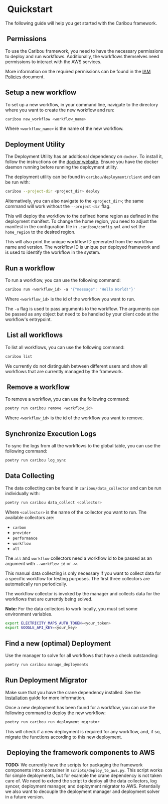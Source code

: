 #  Quickstart

The following guide will help you get started with the Caribou framework.

##  Permissions

To use the Caribou framework, you need to have the necessary permissions to deploy and run workflows. Additionally, the workflows themselves need permissions to interact with the AWS services.

More information on the required permissions can be found in the [IAM Policies](docs/iam_policies.md) document.

## Setup a new workflow

To set up a new workflow, in your command line, navigate to the directory where you want to create the new workflow and run:

```bash
caribou new_workflow <workflow_name>
```

Where `<workflow_name>` is the name of the new workflow.

## Deployment Utility

The Deployment Utility has an additional dependency on `docker`.
To install it, follow the instructions on the [docker website](https://docs.docker.com/engine/install/).
Ensure you have the docker daemon running before running the deployment utility.

The deployment utility can be found in `caribou/deployment/client` and can be run with:

```bash
caribou --project-dir <project_dir> deploy
```

Alternatively, you can also navigate to the `<project_dir>`; the same command will work without the `--project-dir` flag.

This will deploy the workflow to the defined home region as defined in the deployment manifest.
To change the home region, you need to adjust the manifest in the configuration file in `.caribou/config.yml` and set the `home_region` to the desired region.

This will also print the unique workflow ID generated from the workflow name and version.
The workflow ID is unique per deployed framework and is used to identify the workflow in the system.

## Run a workflow

To run a workflow, you can use the following command:

```bash
caribou run <workflow_id> -a '{"message": "Hello World!"}'
```

Where `<workflow_id>` is the id of the workflow you want to run.

The `-a` flag is used to pass arguments to the workflow. The arguments can be passed as any object but need to be handled by your client code at the workflow's entrypoint.

##  List all workflows

To list all workflows, you can use the following command:

```bash
caribou list
```

We currently do not distinguish between different users and show all workflows that are currently managed by the framework.

##  Remove a workflow

To remove a workflow, you can use the following command:

```bash
poetry run caribou remove <workflow_id>
```

Where `<workflow_id>` is the id of the workflow you want to remove.

## Synchronize Execution Logs

To sync the logs from all the workflows to the global table, you can use the following command:

```bash
poetry run caribou log_sync
```

## Data Collecting

The data collecting can be found in `caribou/data_collector` and can be run individually with:

```bash
poetry run caribou data_collect <collector>
```

Where `<collector>` is the name of the collector you want to run. The available collectors are:

- `carbon`
- `provider`
- `performance`
- `workflow`
- `all`

The `all` and `workflow` collectors need a workflow id to be passed as an argument with `--workflow_id` or `-w`.

This manual data collecting is only necessary if you want to collect data for a specific workflow for testing purposes. The first three collectors are automatically run periodically.

The workflow collector is invoked by the manager and collects data for the workflows that are currently being solved.

**Note:** For the data collectors to work locally, you must set some environment variables.

```bash
export ELECTRICITY_MAPS_AUTH_TOKEN=<your_token>
export GOOGLE_API_KEY=<your_key>
```

## Find a new (optimal) Deployment

Use the manager to solve for all workflows that have a check outstanding:

```bash
poetry run caribou manage_deployments
```

## Run Deployment Migrator

Make sure that you have the crane dependency installed.
See the [Installation](INSTALL.md) guide for more information.

Once a new deployment has been found for a workflow, you can use the following command to deploy the new workflow:

```bash
poetry run caribou run_deployment_migrator
```

This will check if a new deployment is required for any workflow, and, if so, migrate the functions according to this new deployment.

##  Deploying the framework components to AWS

**TODO:** We currently have the scripts for packaging the framework components into a container in `scripts/deploy_to_aws.py`.
This script works for simple deployments, but for example the crane dependency is not taken care of.
We need to extend the script to deploy all the data collectors, log syncer, deployment manager, and deployment migrator to AWS.
Potentially we also want to decouple the deployment manager and deployment solver in a future version.
